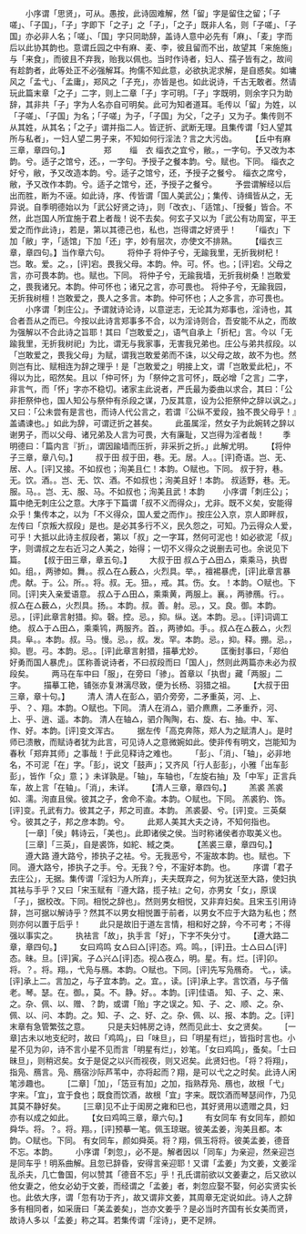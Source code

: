 <!-- { "loadSidebar": true } -->
　　小序谓「思贤」，可从。愚按，此诗固难解，然「留」字是留住之留；「子嗟」、「子国」，「子」字即下「之子」之「子」，「之子」既非人名，则「子嗟」、「子国」亦必非人名；「嗟」、「国」字只同助辞，盖诗人意中必先有「麻」、「麦」字而后以此协其韵也。意谓丘园之中有麻、麦、李，彼且留而不出，故望其「来施施」与「来食」，而彼且不弃我，贻我以佩也。当时作诗者，妇人、孺子皆有之，故间有趁韵者，此等处正不必强解耳。拘儒不知此意，必欲执泥求解，是自惑矣。如墉风之「孟弋」、「孟庸」，郑风之「子充」，亦皆是也。如此说诗，千古无敢者。然请玩此篇末章「之子」二字，则上二章「子」字可明。「子」字既明，则余字只为助辞，其非共「子」字为人名亦自可明矣。此可为知者道耳。毛传以「留」为姓，以「子嗟」、「子国」为名；「子嗟」为子，「子国」为父，「之子」又为子。集传则不从其姓，从其名；「之子」谓并指二人。皆迂折、武断无理。且集传谓「妇人望其所与私者」，一妇人望二男子来，不知如何行淫法？言之大污齿。
　　【丘中有麻三章，章四句。】
　　　　郑
　　缁　衣
缁衣之宜兮，敝。，一字句。予又改为本韵。兮。适子之馆兮，还。，一字句。予授子之餐本韵。兮。赋也。下同。
缁衣之好兮，敝，予又改造本韵。兮。适子之馆兮，还，予授子之餐兮。
缁衣之席兮，敝，予又改作本韵。兮。适子之馆兮，还，予授子之餐兮。
　　予尝谓解经以后出而胜，断为不诬。如此诗，序、传皆谓「国人美武公」；集传、诗缉皆从之，无异说。自季明德始以为「武公好贤之诗」，则「改衣」、「适馆」、「授餐」皆合。不然，此岂国人所宜施于君上者哉！说不去矣。何玄子又以为「武公有功周室，平王爱之而作此诗」，若是，第以其德己也，私也，岂得谓之好贤乎！
　　「缁衣」下加「敝」字，「适馆」下加「还」字，妙有层次，亦使文不排熟。
　　【缁衣三章，章四句。】当作章六句。
　　将仲子
将仲子兮，无踰我里，无折我树杞！岂。敢。爱。之。，[评]宕。畏我父母。本韵。仲。可。怀。也。；[评]宕。父母之言，亦可畏本韵。也。赋也。下同。
将仲子兮，无踰我墙，无折我树桑！岂敢爱之，畏我诸兄。本韵。仲可怀也；诸兄之言，亦可畏也。
将仲子兮，无踰我园，无折我树檀！岂敢爱之，畏人之多言。本韵。仲可怀也；人之多言，亦可畏也。
　　小序谓「刺庄公」。予谓就诗论诗，以意逆志，无论其为郑事也，淫诗也，其合者吾从之而已。今按以此诗言郑事多不合，以为淫诗则合，吾安能不从之，而故为强解以不合此诗之旨耶！其曰「岂敢爱之」，语气自承上「折杞」言。今以「无踰我里，无折我树祀」为比，谓无与我家事，无害我兄弟也。庄公与弟共叔段。以「岂敢爱之，畏我父母」为赋，谓我岂敢爱弟而不诛，以父母之故，故不为也。然则岂有比、赋相连为辞之理乎！是「岂敢爱之」明接上文，谓「岂敢爱此杞」，不得以为比，昭然矣。且以「仲可怀」为「祭仲之言可怀」，既必增「之言」二字，非言气，而「怀」字亦不稳切。诸家主此说者，严氏最为委曲以求合，其曰：「公非拒祭仲也，国人知公与祭仲有杀段之谋，乃反其意，设为公拒祭仲之辞以讽之。」又曰：「公未尝有是言也，而诗人代公言之，若谓『公纵不爱段，独不畏父母乎！』盖谲谏也。」如此为辞，可谓迂折之甚矣。
　　此虽属淫，然女子为此婉转之辞以谢男子，而以父母、诸兄弟及人言为可畏，大有廉耻，又岂得为淫者哉！
　　季明德曰：「篇内言『折』，谓因踰墙而压折，非采折之折。」此解尤明。
　　【将仲子三章，章八句。】
　　叔于田
叔于田，巷。无。居。人。。[评]奇语。岂、无、居、人。[评]又接。不如叔也；洵美且仁！本韵。○赋也。下同。
叔于狩，巷。无。饮。酒。。岂、无、饮、酒。不如叔也；洵美且好！本韵。
叔适野，巷。无。服。马。。岂、无、服、马。不如叔也；洵美且武！本韵
　　小序谓「刺庄公」；篇中绝无刺庄公之意。大序于下篇谓「叔不义而得众」，尤非。既不义矣，安能得众乎！集传本之，以为「不义得众，国人爱之而作」。按庄公入京，京人即畔叔，左传曰「京叛大叔段」是也。是必其多行不义，民久怨之，可知。乃云得众人爱，可乎！大抵以此诗主叔段者，第以「叔」之一字耳，然何可泥也！如必欲泥「叔」字，则谓叔之左右近习之人美之，始得；一切不义得众之说删去可也。余说见下篇。
　　【叔于田三章，章五句。】
　　大叔于田
叔△于△田△，乘乘马，执辔如。组。，两骖如。舞。。叔△在△薮△，火烈具。举。，襢裼暴虎，[评]此章言暴虎。献。于。公。所。。将。叔。无。狃。，戒。其。伤。女。！本韵。○赋也。下同。[评]夹入亲爱语意。
叔△于△田△，乘乘黄，两服上。襄。，两骖鴈。行。。叔△在△薮△，火烈具。扬。。本韵。叔。善。射。忌。，又。良。御。本韵。忌。，[评]此章言射猎。抑。磬。控。忌。，抑。纵。送。本韵。忌。。[评]词调工绝。
叔△于△田△，乘乘鸨，两服齐。首。，两骖如。手。。叔△在△薮△，火烈具。阜。。本韵。叔。马。慢。忌。，叔。发。罕。本韵。忌。，抑。释。掤。忌。，抑。鬯。弓。本韵。忌。。[评]此章言射猎，描摹尤妙。
　　匡衡封事曰，「郑伯好勇而国人暴虎」。匡称善说诗者，不曰叔段而曰「国人」，然则此两篇亦未必为叔段矣。
　　两马在车中曰「服」，在旁曰「骖」。首章以「执辔」藏「两服」二字。
　　描摹工艳，铺张亦复淋漓尽致，便为长杨、羽猎之祖。
　　【大叔于田三章，章十句。】
　　清人
清人在彭△，驷介旁旁，二矛重英，河、上、乎、？、翔。本韵。○赋也。下同。
清人在消△，驷介麃麃，二矛重乔，河、上、乎、逍、遥。本韵。
清人在轴△，驷介陶陶，右、旋、右、抽。中、军、作、好。本韵。[评]变文浑古。
　　据左传「高克奔陈，郑人为之赋清人」。是时师已溃散，而赋诗者犹为此言，可见诗人之意微婉如此。使非传有明文，岂能知为春秋「郑弃其师」之事哉！于此见释诗之难也。
　　「彭」、「消」、「轴」，必非地名，不可泥「在」字。「彭」，说文「鼓声」；又齐风「行人彭彭」，小雅「出车彭彭」，皆作「众」意；》未详孰是。「轴」，车轴也，「左旋右抽」及「中军」正言兵车，故上言「在轴」。「消」，未详。
　　【清人三章，章四句。】
　　羔裘
羔裘如、濡。洵直且侯。彼其之子，舍命不渝。本韵。○赋也。下同。
羔裘豹、饰。[评]变。孔武有力。彼其之子，邦之司直。本韵。
羔裘晏、兮。[评]变。三英粲兮。彼其之子，邦之彦本韵。兮。
　　此郑人美其大夫之诗，不知何指也。
　　[一章]「侯」韩诗云，「美也」。此即诸侯之侯。当时称诸侯者亦取美义也。
　　[三章]「三英」，自是裘饰，如紽、緎之类。
　　【羔裘三章，章四句。】
　　遵大路
遵大路兮，掺执子之袪。兮。无我恶兮，不寁故本韵。也。赋也。下同。
遵大路兮，掺执子之手。兮。无我？兮，不寁好本韵。也。
　　序谓「君子去庄公」，无据。集传谓「淫妇为人所弃」，夫夫既弃之，何为犹送至大路，使妇执其袪与手乎？又曰「宋玉赋有『遵大路，揽子袪』之句，亦男女「女」，原误「子」，据校改。下同。相悦之辞也」。然则男女相悦，又非弃妇矣。且宋玉引用诗辞，岂可据以解诗乎？然其不以男女相悦置于前者，以男女不应于大路为私也；然则亦何以置于后乎！
　　此只是故旧于道左言情，相和好之辞，今不可考；不得强以事实之。
　　执袪言「故」，执手言「好」，下字不失分寸。
　　【遵大路二章，章四句。】
　　女曰鸡鸣
女△曰△[评]态。鸡。鸣。，[评]丑。士△曰△[评]态。昧。旦。[评]寅。子△兴△[评]态。视△夜△，明。星。有。烂。[评]卯。将。？。将。翔。，弋凫与鴈。本韵。○赋也。下同。[评]先写凫鴈奇。
弋。，读。[评]承上二。言加之，与子宜本韵。之。宜。，读。[评]承上字。言饮酒，与子偕老。琴。瑟。在。御。，莫。不。静。好。。本韵。[评]佳语。
知、子、之、来、之。杂、佩、以、赠、？韵，或谓「贻」字之误之。知、子、之、顺、之。杂、佩、以、问、本韵。之。知、子、之、好、之。杂、佩、以、报、本韵。之。[评]末章有急管繁弦之意。
　　只是夫妇帏房之诗，然而见此士、女之贤矣。
　　[一章]古未以地支纪时，故曰「鸡鸣」，曰「味旦」，曰「明星有烂」，皆指时言也。小星不见为卯，诗不言小星不见而言「明星有烂」，妙笔。「女曰鸡鸣」，蚤矣。「士曰昧旦」，则稍迟矣。女于是促之以兴而视夜，则又迟矣。此贤妇也。「将？将翔」，指凫、鴈言。凫、鴈宿沙际芦苇中，亦将起而？翔，是可以弋之之时矣。此诗人闲笔涉趣也。
　　[二章]「加」，「笾豆有加」之加，指熟荐凫、鴈也，故根「弋」字来。「宜」，宜于食也；既食而饮酒，故根「宜」字来。既饮酒而琴瑟间作，乃见其莫不静好矣。
　　[三章]见不止于闺房之雍和巳也，其好贤用以遗赠之具，妇亦有以成之如此。
　　【女曰鸡鸣三章，章六句。】
　　有女同车
有女同车，颜如舜华。将。？。将。翔。，[评]预摹一笔。佩玉琼琚。彼美孟姜，洵美且都。本韵。○赋也。下同。
有女同车，颜如舜英。将？翔，佩玉将将。彼美孟姜，德音不忘。本韵。
　　小序谓「刺忽」，必不是。解者因以「同车」为亲迎，然亲迎岂是同车乎！明系曲解。且忽已辞昏，安得言亲迎耶！又谓「孟姜」为文姜，文姜淫乱杀夫，几亡鲁国，何以赞其「德音不忘」乎！孔氏谓前欲以文姜妻之，后又欲以他女妻之，他女必幼于文姜，而经谓之「孟姜」者，刺忽应娶不娶，何必实贤实长也。此依大序，谓「忽有功于齐」，故又谓非文姜，其周章无定说如此。诗人之辞多有相同者，如采唐曰「美孟姜矣」，岂亦文姜乎？是必当时齐国有长女美而贤，故诗人多以「孟姜」称之耳。若集传谓「淫诗」，更不足辨。
